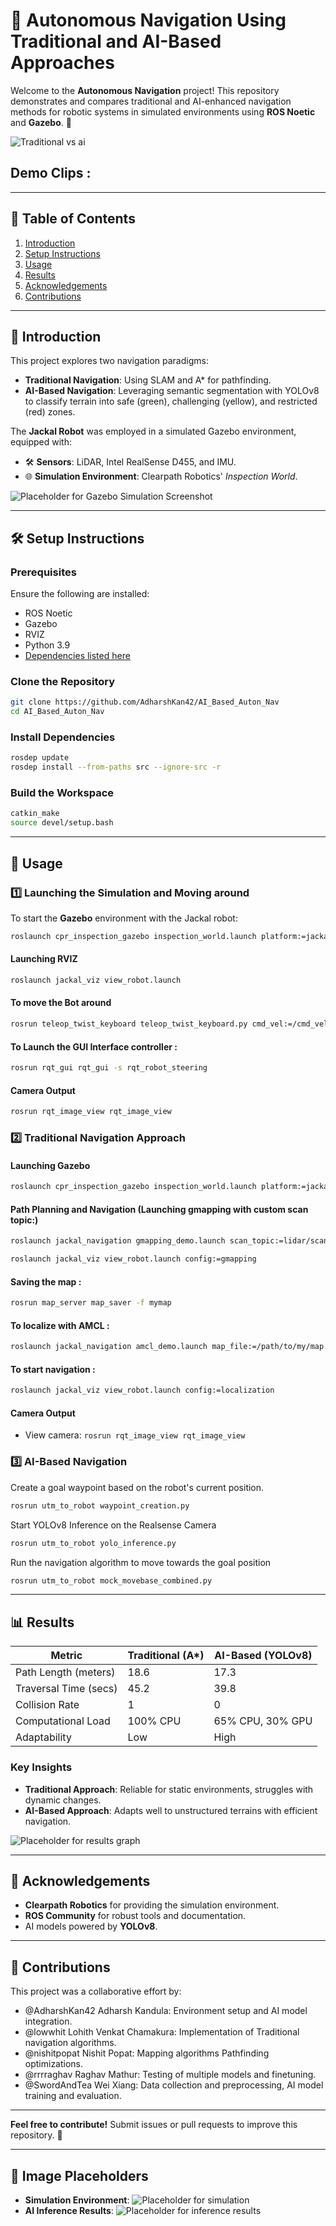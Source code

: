 
# 🤖 Autonomous Navigation Using Traditional and AI-Based Approaches

Welcome to the **Autonomous Navigation** project! This repository demonstrates and compares traditional and AI-enhanced navigation methods for robotic systems in simulated environments using **ROS Noetic** and **Gazebo**. 🚀

![Traditional vs ai](https://github.com/AdharshKan42/AI_Based_Auton_Nav/tree/main/images/traditionalvai.png)

## Demo Clips :

---

## 📝 Table of Contents
1. [Introduction](#introduction)
2. [Setup Instructions](#setup-instructions)
3. [Usage](#usage)
4. [Results](#results)
5. [Acknowledgements](#acknowledgements)
6. [Contributions](#contributions)

---

## 🧐 Introduction
This project explores two navigation paradigms:
- **Traditional Navigation**: Using SLAM and A* for pathfinding.
- **AI-Based Navigation**: Leveraging semantic segmentation with YOLOv8 to classify terrain into safe (green), challenging (yellow), and restricted (red) zones.

The **Jackal Robot** was employed in a simulated Gazebo environment, equipped with:
- 🛠 **Sensors**: LiDAR, Intel RealSense D455, and IMU.
- 🌐 **Simulation Environment**: Clearpath Robotics' *Inspection World*.

![Placeholder for Gazebo Simulation Screenshot](#) <!-- Replace with actual image link -->

---

## 🛠 Setup Instructions

### Prerequisites
Ensure the following are installed:
- ROS Noetic
- Gazebo
- RVIZ
- Python 3.9
- [Dependencies listed here](https://wiki.ros.org/ROS/Installation)

### Clone the Repository
```bash
git clone https://github.com/AdharshKan42/AI_Based_Auton_Nav
cd AI_Based_Auton_Nav
```

### Install Dependencies
```bash
rosdep update
rosdep install --from-paths src --ignore-src -r
```

### Build the Workspace
```bash
catkin_make
source devel/setup.bash
```

---

## 🚀 Usage

### 1️⃣ Launching the Simulation and Moving around
To start the **Gazebo** environment with the Jackal robot:
```bash
roslaunch cpr_inspection_gazebo inspection_world.launch platform:=jackal
```
#### Launching RVIZ
```bash
roslaunch jackal_viz view_robot.launch
```

#### To move the Bot around
```bash
rosrun teleop_twist_keyboard teleop_twist_keyboard.py cmd_vel:=/cmd_vel
```

#### To Launch the GUI Interface controller :
```bash
rosrun rqt_gui rqt_gui -s rqt_robot_steering
```

#### Camera Output
```bash
rosrun rqt_image_view rqt_image_view
```

### 2️⃣ Traditional Navigation Approach
#### Launching Gazebo
```bash
roslaunch cpr_inspection_gazebo inspection_world.launch platform:=jackal
```

#### Path Planning and Navigation (Launching gmapping with custom scan topic:)
```bash
roslaunch jackal_navigation gmapping_demo.launch scan_topic:=lidar/scan
```
```bash
roslaunch jackal_viz view_robot.launch config:=gmapping
```
#### Saving the map :
```bash
rosrun map_server map_saver -f mymap
```
#### To localize with AMCL :
```bash
roslaunch jackal_navigation amcl_demo.launch map_file:=/path/to/my/map.yaml
```

#### To start navigation :
```bash
roslaunch jackal_viz view_robot.launch config:=localization
```

#### Camera Output
- View camera: `rosrun rqt_image_view rqt_image_view`


### 3️⃣ AI-Based Navigation
Create a goal waypoint based on the robot's current position.
```bash
rosrun utm_to_robot waypoint_creation.py
```

Start YOLOv8 Inference on the Realsense Camera
```bash
rosrun utm_to_robot yolo_inference.py
```

Run the navigation algorithm to move towards the goal position
```bash
rosrun utm_to_robot mock_movebase_combined.py
```
---

## 📊 Results

| Metric                | Traditional (A*) | AI-Based (YOLOv8) |
|-----------------------|------------------|-------------------|
| Path Length (meters)  | 18.6            | 17.3             |
| Traversal Time (secs) | 45.2            | 39.8             |
| Collision Rate        | 1               | 0                |
| Computational Load    | 100% CPU        | 65% CPU, 30% GPU |
| Adaptability          | Low             | High             |

### Key Insights
- **Traditional Approach**: Reliable for static environments, struggles with dynamic changes.
- **AI-Based Approach**: Adapts well to unstructured terrains with efficient navigation.

![Placeholder for results graph](#) <!-- Replace with actual image link -->

---

## 🙌 Acknowledgements
- **Clearpath Robotics** for providing the simulation environment.
- **ROS Community** for robust tools and documentation.
- AI models powered by **YOLOv8**.

---

## 🤝 Contributions
This project was a collaborative effort by:
- @AdharshKan42 Adharsh Kandula: Environment setup and AI model integration.
- @lowwhit Lohith Venkat Chamakura: Implementation of Traditional navigation algorithms.
- @nishitpopat Nishit Popat: Mapping algorithms Pathfinding optimizations.
- @rrrraghav Raghav Mathur: Testing of multiple models and finetuning.
- @SwordAndTea Wei Xiang: Data collection and preprocessing, AI model training and evaluation. 

---

**Feel free to contribute!** Submit issues or pull requests to improve this repository. 🎉

---

## 📸 Image Placeholders
- **Simulation Environment**: ![Placeholder for simulation](#)
- **AI Inference Results**: ![Placeholder for inference results](#)
